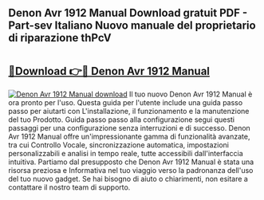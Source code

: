 ## Denon Avr 1912 Manual Download gratuit PDF - Part-sev Italiano Nuovo manuale del proprietario di riparazione thPcV

# <h2><a href="http://dfgrgp.blite.top/?on=Denon+Avr+1912+Manual">🔗Download 👉🔴 Denon Avr 1912 Manual</a></h2>

[![Denon Avr 1912 Manual download](https://i.imgur.com/lujVjoI.png)](http://dfgrgp.blite.top/?on=Denon+Avr+1912+Manual)
Il tuo nuovo Denon Avr 1912 Manual è ora pronto per l'uso. Questa guida per l'utente include una guida passo passo per aiutarti con L'installazione, il funzionamento e la manutenzione del tuo Prodotto. Guida passo passo alla configurazione segui questi passaggi per una configurazione senza interruzioni e di successo. Denon Avr 1912 Manual offre un'impressionante gamma di funzionalità avanzate, tra cui Controllo Vocale, sincronizzazione automatica, impostazioni personalizzabili e analisi in tempo reale, tutte accessibili dall'interfaccia intuitiva. Partiamo dal presupposto che Denon Avr 1912 Manual è stata una risorsa preziosa e Informativa nel tuo viaggio verso la padronanza dell'uso del tuo nuovo gadget. Se hai bisogno di aiuto o chiarimenti, non esitare a contattare il nostro team di supporto.
